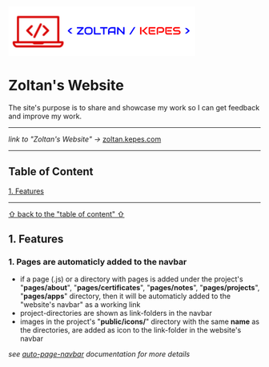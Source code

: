 ![Zoltan's logo](./assets/images/logo/zoltan_logo.png)

# Zoltan's Website

The site's purpose is to share and showcase my work so I can get feedback and improve my work.

---

_link to "Zoltan's Website" ->_ [zoltan.kepes.com](https://www.zoltankepes.com/)

---

## Table of Content

[1. Features](#1-features)

---

[&#X21e7; back to the "table of content" &#X21e7;](#table-of-content)

## 1. Features

### 1. Pages are automaticly added to the navbar

- if a page (.js) or a directory with pages is added under the project's "**pages/about**", "**pages/certificates**", "**pages/notes**", "**pages/projects**", "**pages/apps**" directory, then it will be automaticly added to the "website's navbar" as a working link
- project-directories are shown as link-folders in the navbar
- images in the project's "**public/icons/**" directory with the same **name** as the directories, are added as icon to the link-folder in the website's navbar

_see [auto-page-navbar](./assets/documentation/auto-page-navbar.md) documentation for more details_
